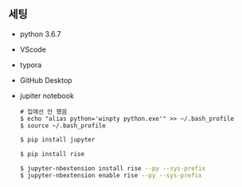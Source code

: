 ## 세팅

- python 3.6.7

- VScode

- typora

- GitHub Desktop

- jupiter notebook
  ```
  # 집에선 안 했음
  $ echo "alias python='winpty python.exe'" >> ~/.bash_profile
  $ source ~/.bash_profile
  ```

  ```bash
  $ pip install jupyter
  ```

  ```bash
  $ pip install rise
  ```

  ```bash
  $ jupyter-nbextension install rise --py --sys-prefix
  $ jupyter-nbextension enable rise --py --sys-prefix
  ```





